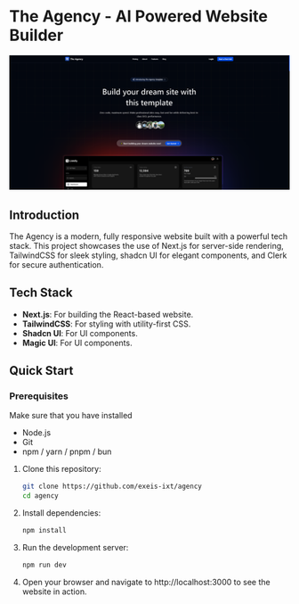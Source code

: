 <h1 align="start">
  The Agency - AI Powered Website Builder
</h1>

<img width="1280" alt="The Agency Thumbnail" src="https://github.com/eXeis-ixt/agency/blob/main/public/The-Agency-screenshot.png?raw=true">


## Introduction

The Agency is a modern, fully responsive website built with a powerful tech stack. This project showcases the use of Next.js for server-side rendering, TailwindCSS for sleek styling, shadcn UI for elegant components, and Clerk for secure authentication.



## Tech Stack

- **Next.js**: For building the React-based website.
- **TailwindCSS**: For styling with utility-first CSS.
- **Shadcn UI**: For UI components.
- **Magic UI**: For UI components.

## Quick Start

### Prerequisites
Make sure that you have installed
- Node.js
- Git
- npm / yarn / pnpm / bun

1. Clone this repository:

   ```bash
   git clone https://github.com/exeis-ixt/agency
   cd agency
   ```
2. Install dependencies:
   ```bash
   npm install

3. Run the development server:
   ```bash
   npm run dev
   ```
3. Open your browser and navigate to http://localhost:3000 to see the website in action.


